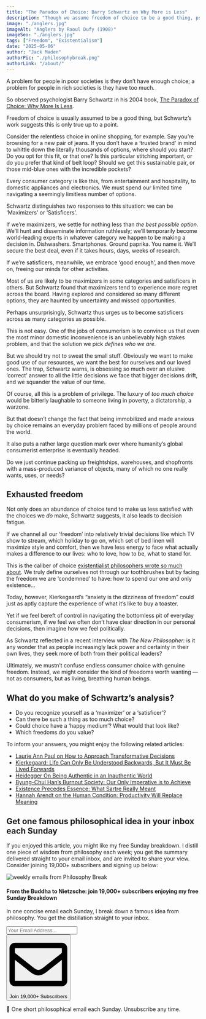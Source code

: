 ```yaml
---
title: "The Paradox of Choice: Barry Schwartz on Why More is Less"
description: "Though we assume freedom of choice to be a good thing, psychologist Barry Schwartz suggests too much choice fills us with anxiety and regret, and could lead people to seek more direction and control from their political leaders."
image: "./anglers.jpg"
imageAlt: "Anglers by Raoul Dufy (1908)"
imageSeo: "./anglers.jpg"
tags: ["Freedom", "Existentialism"]
date: "2025-05-06"
author: "Jack Maden"
authorPic: "./philosophybreak.png"
authorLink: "/about/"
---
```


<span class="big-letter">A</span> problem for people in poor societies is they don’t have enough choice; a problem for people in rich societies is they have too much. 

So observed psychologist Barry Schwartz in his 2004 book, <a target="_blank" rel="noopener noreferrer sponsored" href="https://amzn.to/4j0QwAh">The Paradox of Choice: Why More Is Less</a>. 

Freedom of choice is usually assumed to be a good thing, but Schwartz’s work suggests this is only true up to a point. 

Consider the relentless choice in online shopping, for example. Say you’re browsing for a new pair of jeans. If you don’t have a ‘trusted brand’ in mind to whittle down the literally thousands of options, where should you start? Do you opt for this fit, or that one? Is this particular stitching important, or do you prefer that kind of belt loop? Should we get this sustainable pair, or those mid-blue ones with the incredible pockets?

Every consumer category is like this, from entertainment and hospitality, to domestic appliances and electronics. We must spend our limited time navigating a seemingly limitless number of options.

Schwartz distinguishes two responses to this situation: we can be ‘Maximizers’ or ‘Satisficers’. 

If we’re maximizers, we settle for nothing less than _the best possible option_. We’ll hunt and disseminate information ruthlessly; we’ll temporarily become world-leading experts in whatever category we happen to be making a decision in. Dishwashers. Smartphones. Ground paprika. You name it. We’ll secure the best deal, even if it takes hours, days, weeks of research. 

If we’re satisficers, meanwhile, we embrace ‘good enough’, and then move on, freeing our minds for other activities.

Most of us are likely to be maximizers in some categories and satisficers in others. But Schwartz found that maximizers tend to experience more regret across the board. Having explored and considered so many different options, they are haunted by uncertainty and missed opportunities.

Perhaps unsurprisingly, Schwartz thus urges us to become satisficers across as many categories as possible. 

This is not easy. One of the jobs of consumerism is to convince us that even the most minor domestic inconvenience is an unbelievably high stakes problem, and that the solution we pick _defines who we are._

But we should try not to sweat the small stuff. Obviously we want to make good use of our resources, we want the best for ourselves and our loved ones. The trap, Schwartz warns, is obsessing so much over an elusive ‘correct’ answer to all the little decisions we face that bigger decisions drift, and we squander the value of our time. 

Of course, all this is a problem of privilege. The luxury of _too much choice_ would be bitterly laughable to someone living in poverty, a dictatorship, a warzone.

But that doesn’t change the fact that being immobilized and made anxious by choice remains an everyday problem faced by millions of people around the world.

It also puts a rather large question mark over where humanity’s global consumerist enterprise is eventually headed.

Do we just continue packing up freightships, warehouses, and shopfronts with a mass-produced variance of objects, many of which no one really wants, uses, or needs?

## Exhausted freedom

<span class="big-letter">N</span>ot only does an abundance of choice tend to make us less satisfied with the choices we _do_ make, Schwartz suggests, it also leads to decision fatigue. 

If we channel all our ‘freedom’ into relatively trivial decisions like which TV show to stream, which holiday to go on, which set of bed linen will maximize style and comfort, then we have less energy to face what actually makes a difference to our lives: who to love, how to be, what to stand for.

This is the caliber of choice [existentialist philosophers wrote so much about](/articles/what-is-existentialism-3-core-principles-of-existentialist-philosophy/). We truly define ourselves not through our toothbrushes but by facing the freedom we are ‘condemned’ to have: how to spend our one and only existence…

Today, however, Kierkegaard’s “anxiety is the dizziness of freedom” could just as aptly capture the experience of what it’s like to buy a toaster.

Yet if we feel bereft of control in navigating the bottomless pit of everyday consumerism, if we feel we often don’t have clear direction in our personal decisions, then imagine how we feel politically.

As Schwartz reflected in a recent interview with _The New Philosopher:_ is it any wonder that as people increasingly lack power and certainty in their own lives, they seek more of both from their political leaders?

Ultimately, we mustn’t confuse endless consumer choice with genuine freedom. Instead, we might consider the kind of freedoms worth wanting — not as consumers, but as living, breathing human beings.

## What do you make of Schwartz’s analysis?

- Do you recognize yourself as a ‘maximizer’ or a ‘satisficer’?
- Can there be such a thing as too much choice?
- Could choice have a ‘happy medium’? What would that look like?
- Which freedoms do you value?

To inform your answers, you might enjoy the following related articles:

- [Laurie Ann Paul on How to Approach Transformative Decisions](/articles/laurie-ann-paul-on-how-to-approach-transformative-decisions/)
- [Kierkegaard: Life Can Only Be Understood Backwards, But It Must Be Lived Forwards](/articles/kierkegaard-life-can-only-be-understood-backwards-but-must-be-lived-forwards/)
- [Heidegger On Being Authentic in an Inauthentic World](/articles/heidegger-on-being-authentic-in-an-inauthentic-world/)
- [Byung-Chul Han’s Burnout Society: Our Only Imperative is to Achieve](/articles/byung-chul-han-burnout-society-our-only-imperative-is-to-achieve/)
- [Existence Precedes Essence: What Sartre Really Meant](/articles/existence-precedes-essence-what-sartre-really-meant/)
- [Hannah Arendt on the Human Condition: Productivity Will Replace Meaning](/articles/hannah-arendt-on-the-human-condition-productivity-will-replace-meaning/)

## Get one famous philosophical idea in your inbox each Sunday

<span class="big-letter">I</span>f you enjoyed this article, you might like my free Sunday breakdown. I distill one piece of wisdom from philosophy each week; you get the summary delivered straight to your email inbox, and are invited to share your view. Consider joining 19,000+ subscribers and signing up below:

<!--big subscribe-->
<div class="course-promo darkradial-background subscribe text-center">
    <img src="/static/6313d50bc32799a6c869239128784c7b/e7f7a/weekly-break.webp" alt="weekly emails from Philosophy Break">
    <h4>From the Buddha to Nietzsche: join 19,000+ subscribers enjoying my free Sunday Breakdown</h4>
    <p class="small-grey-font no-mar-bottom">In one concise email each Sunday, I break down a famous idea from philosophy. You get the distillation straight to your inbox.</p>
    <div class="small-pad-top">
        <form action="https://app.convertkit.com/forms/5812400/subscriptions" method="post" data-sv-form="5812400" data-uid="be0e52d3c0" data-format="inline" data-version="6" data-options="{&quot;settings&quot;:{&quot;after_subscribe&quot;:{&quot;action&quot;:&quot;message&quot;,&quot;success_message&quot;:&quot;Thank you, philosopher! Your welcome email will land in your inbox shortly.&quot;,&quot;redirect_url&quot;:&quot;/thank-you/&quot;},&quot;analytics&quot;:{&quot;google&quot;:null,&quot;fathom&quot;:null,&quot;facebook&quot;:null,&quot;segment&quot;:null,&quot;pinterest&quot;:null,&quot;sparkloop&quot;:null,&quot;googletagmanager&quot;:null},&quot;modal&quot;:{&quot;trigger&quot;:&quot;timer&quot;,&quot;scroll_percentage&quot;:null,&quot;timer&quot;:5,&quot;devices&quot;:&quot;all&quot;,&quot;show_once_every&quot;:15},&quot;powered_by&quot;:{&quot;show&quot;:false,&quot;url&quot;:&quot;https://convertkit.com/features/forms?utm_campaign=poweredby&amp;utm_content=form&amp;utm_medium=referral&amp;utm_source=dynamic&quot;},&quot;recaptcha&quot;:{&quot;enabled&quot;:false},&quot;return_visitor&quot;:{&quot;action&quot;:&quot;show&quot;,&quot;custom_content&quot;:&quot;&quot;},&quot;slide_in&quot;:{&quot;display_in&quot;:&quot;bottom_right&quot;,&quot;trigger&quot;:&quot;timer&quot;,&quot;scroll_percentage&quot;:null,&quot;timer&quot;:5,&quot;devices&quot;:&quot;all&quot;,&quot;show_once_every&quot;:15},&quot;sticky_bar&quot;:{&quot;display_in&quot;:&quot;top&quot;,&quot;trigger&quot;:&quot;timer&quot;,&quot;scroll_percentage&quot;:null,&quot;timer&quot;:5,&quot;devices&quot;:&quot;all&quot;,&quot;show_once_every&quot;:15}},&quot;version&quot;:&quot;6&quot;}" min-width="400 500 600 700 800">
        <div data-style="clean"><ul data-element="errors" data-group="alert"></ul><div data-element="fields" data-stacked="false">
            <div>
                <input name="email_address" aria-label="Your Email Address..." placeholder="Your Email Address..." required type="email" />
            </div>
            <button class="button primary" type="submit" data-element="submit"><div><div></div><div></div><div></div></div><span><svg xmlns="http://www.w3.org/2000/svg" viewBox="0 0 512 512"><path d="M464 64H48C21.49 64 0 85.49 0 112v288c0 26.51 21.49 48 48 48h416c26.51 0 48-21.49 48-48V112c0-26.51-21.49-48-48-48zm0 48v40.805c-22.422 18.259-58.168 46.651-134.587 106.49-16.841 13.247-50.201 45.072-73.413 44.701-23.208.375-56.579-31.459-73.413-44.701C106.18 199.465 70.425 171.067 48 152.805V112h416zM48 400V214.398c22.914 18.251 55.409 43.862 104.938 82.646 21.857 17.205 60.134 55.186 103.062 54.955 42.717.231 80.509-37.199 103.053-54.947 49.528-38.783 82.032-64.401 104.947-82.653V400H48z"/></svg>Join 19,000+ Subscribers</span></button>
            </div>
            </div>
        </form>
        <p class="tiny-mar-top no-mar-bottom review-font">💭 One short philosophical email each Sunday. Unsubscribe any time.</p>
    </div>
</div>
</div>